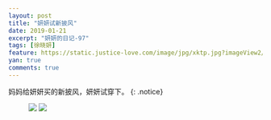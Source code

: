 ```yaml
---
layout: post
title: "妍妍试新披风"
date: 2019-01-21
excerpt: "妍妍的日记-97"
tags: [徐晓妍]
feature: https://static.justice-love.com/image/jpg/xktp.jpg?imageView2/1/w/1200/h/500
yan: true
comments: true
---
```

妈妈给妍妍买的新披风，妍妍试穿下。
{: .notice}
<figure>
    <img src="{{ site.staticUrl }}/yanyan/image/hongsepifeng1.jpg" />
    <img src="{{ site.staticUrl }}/yanyan/image/hongsepifeng2.jpg" />
</figure>
